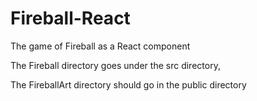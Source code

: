 # Fireball-React
The game of Fireball as a React component

The Fireball directory goes under the src directory,

The FireballArt directory should go in the public directory
